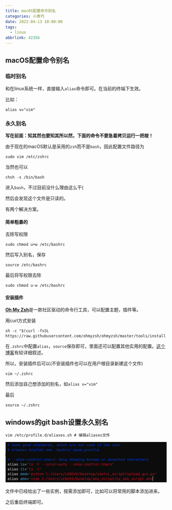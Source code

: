 ```yaml
---
title: macOS配置命令别名
categories: 小寄巧
date: 2022-04-13 10:00:00
tags:
  - linux
abbrlink: 42356
---
```

## macOS配置命令别名

### 临时别名

和在linux系统一样，直接输入`alias`命令即可。在当前的终端下生效。

比如：

```shell
alias v="vim"
```

### 永久别名

**写在前面：知其然也要知其所以然，下面的命令不要急着拷贝运行一把梭！**

由于现在的macOS默认是采用的`zsh`而不是`bash`，因此配置文件路径为

```shell
sudo vim /etc/zshrc
```

当然也可以

```shell
chsh -s /bin/bash
```

进入`bash`，不过目前没什么理由这么干(

然后会发现这个文件是只读的。

有两个解决方案。

#### 简单粗暴的

去除写权限

```shell
sudo chmod u+w /etc/bashrc
```

然后写入别名，保存

```shell
source /etc/bashrc
```

最后将写权限去除

```shell
sudo chmod u-w /etc/bashrc
```

#### 安装插件

[**Oh My Zsh**](https://github.com/ohmyzsh/ohmyzsh)是一款社区驱动的命令行工具，可以配置主题，插件等。

用curl方式安装

```shell
sh -c "$(curl -fsSL https://raw.githubusercontent.com/ohmyzsh/ohmyzsh/master/tools/install.sh)"
```

在`.zshrc`中配置`alias`，`source`保存即可，里面还可以配置其他实用的配置。[这个博客](https://mrseawave.github.io/blogs/articles/2021/08/29/oh-my-zsh/)有较详细叙述。

所以，安装插件后可以(不安装插件也可以在用户根目录新建这个文件)

```shell
vim ~/.zshrc
```

然后添加自己想添加的别名，如`alias v="vim"`

最后

```shell
source ~/.zshrc
```

## windows的git bash设置永久别名

```shell
vim /etc/profile.d/aliases.sh # 编辑aliases文件
```

![image-20230128114429306](https://raw.githubusercontent.com/Lunaticsky-tql/blog_articles/main/macOS%E9%85%8D%E7%BD%AE%E5%91%BD%E4%BB%A4%E5%88%AB%E5%90%8D/20230828210441159140_423_20230128114558552930_510_image-20230128114429306.png)

文件中已经给出了一些实例，按需添加即可，比如可以将常用的脚本添加进来。

之后重启终端即可。